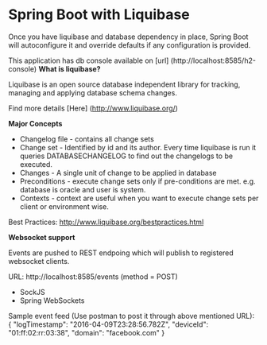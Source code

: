 # Spring Boot with Liquibase

Once you have liquibase and database dependency in place, Spring Boot will autoconfigure it and override defaults if any configuration is provided.

This application has db console available on [url] (http://localhost:8585/h2-console)
**What is liquibase?**

Liquibase is an open source database independent library for tracking, managing and applying database schema changes.

Find more details [Here] (http://www.liquibase.org/)

**Major Concepts**

* Changelog file - contains all change sets
* Change set - Identified by id and its author. Every time liquibase is run it queries DATABASECHANGELOG to find out the changelogs to be executed.
* Changes - A single unit of change to be applied in database
* Preconditions - execute change sets only if pre-conditions are met. e.g. database is oracle and user is system.
* Contexts - context are useful when you want to execute change sets per client or environment wise.

Best Practices: http://www.liquibase.org/bestpractices.html


**Websocket support**

Events are pushed to REST endpoing which will publish to registered websocket clients.

URL: http://localhost:8585/events (method = POST)

* SockJS
* Spring WebSockets

Sample event feed (Use postman to post it through above mentioned URL): 
 {
     "logTimestamp": "2016-04-09T23:28:56.782Z",
     "deviceId": "01:ff:02:rr:03:38",
     "domain": "facebook.com"
 }